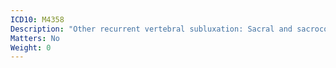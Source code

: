 ```yaml
---
ICD10: M4358
Description: "Other recurrent vertebral subluxation: Sacral and sacrococcygeal region"
Matters: No
Weight: 0
---
```


